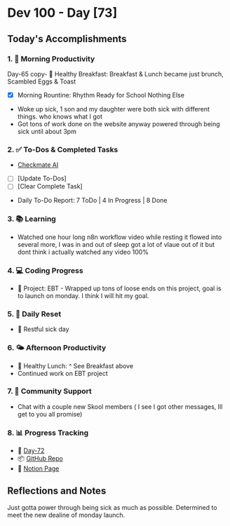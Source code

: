 # Dev 100 - Day [73]

## Today's Accomplishments

### 1. 🌅 Morning Productivity

Day-65 copy- 🍳 Healthy Breakfast: Breakfast & Lunch became just brunch, Scambled Eggs & Toast
- [x] Morning Rountine: Rhythm Ready for School Nothing Else
- Woke up sick, 1 son and my daughter were both sick with different things. who knows what I got
- Got tons of work done on the website anyway powered through being sick until about 3pm

### 2. ✅ To-Dos & Completed Tasks

- [Checkmate AI](https://checkmate-ai.vercel.app/)
- [ ] [Update To-Dos]
- [ ] [Clear Complete Task]
- Daily To-Do Report: 7 ToDo | 4 In Progress | 8 Done

### 3. 📚 Learning

- Watched one hour long n8n workflow video  while resting it flowed into several more, I was in and out of sleep got a lot of vlaue out of it but dont think i actually watched any video 100%

### 4. 💻 Coding Progress

- 🦺 Project: EBT - Wrapped up tons of loose ends on this project, goal is to launch on monday. I think I will hit my goal. 

### 5. 🔄 Daily Reset

- 🧘 Restful sick day

### 6. 🌤️ Afternoon Productivity

- 🍱 Healthy Lunch: ^ See Breakfast above
- Continued work on EBT project

### 7. 🤝 Community Support

- Chat with a couple new Skool members ( I see I got other messages, Ill get to you all promise)

### 8. 📊 Progress Tracking

- 🏫 [Day-72](https://www.skool.com/universityofcode/dev-100-day-72)
- 📦 [GitHub Repo](https://github.com/Digitl-Alchemyst/dev100/blob/main/Day-72/day72.md)
- 📄 [Notion Page](https://liberating-galley-48d.notion.site/Dev100-Coding-Lifestyle-Challenge-a85ec9fba3ce41f3b29d581a1a85d92b?pvs=4)

## Reflections and Notes

Just gotta power through being sick as much as possible. Determined to meet the new dealine of monday launch.
